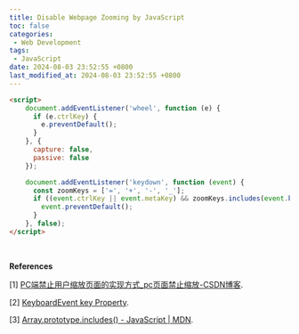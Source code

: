 ```yaml
---
title: Disable Webpage Zooming by JavaScript
toc: false
categories:
 - Web Development
tags:
 - JavaScript
date: 2024-08-03 23:52:55 +0800
last_modified_at: 2024-08-03 23:52:55 +0800
---
```


```html
<script>
    document.addEventListener('wheel', function (e) {
      if (e.ctrlKey) {
        e.preventDefault();
      }
    }, {
      capture: false,
      passive: false 
    });

    document.addEventListener('keydown', function (event) {
      const zoomKeys = ['=', '+', '-', '_'];
      if ((event.ctrlKey || event.metaKey) && zoomKeys.includes(event.key)) {
        event.preventDefault();
      }
    }, false);  
</script>
```

<br>

**References**

[1] [PC端禁止用户缩放页面的实现方式\_pc页面禁止缩放-CSDN博客](https://blog.csdn.net/qq_36451496/article/details/120955798).

[2] [KeyboardEvent key Property](https://www.w3schools.com/jsref/event_key_key.asp).

[3] [Array.prototype.includes() - JavaScript \| MDN](https://developer.mozilla.org/en-US/docs/Web/JavaScript/Reference/Global_Objects/Array/includes).